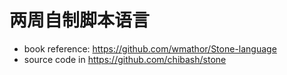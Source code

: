 # 两周自制脚本语言

- book reference: https://github.com/wmathor/Stone-language
- source code in https://github.com/chibash/stone
